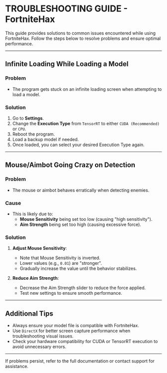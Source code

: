 # TROUBLESHOOTING GUIDE - FortniteHax

This guide provides solutions to common issues encountered while using FortniteHax. Follow the steps below to resolve problems and ensure optimal performance.

---

## Infinite Loading While Loading a Model

### Problem
- The program gets stuck on an infinite loading screen when attempting to load a model.

### Solution
1. Go to **Settings**.
2. Change the **Execution Type** from `TensorRT` to either `CUDA (Recommended)` or `CPU`.
3. Reboot the program.
4. Load a backup model if needed.
5. Once loaded, you can select your desired Execution Type again.

---

## Mouse/Aimbot Going Crazy on Detection

### Problem
- The mouse or aimbot behaves erratically when detecting enemies.

### Cause
- This is likely due to:
  - **Mouse Sensitivity** being set too low (causing "high sensitivity").
  - **Aim Strength** being set too high (causing excessive force).

### Solution
1. **Adjust Mouse Sensitivity**:
   - Note that Mouse Sensitivity is inverted.
   - Lower values (e.g., `0.01`) are "stronger".
   - Gradually increase the value until the behavior stabilizes.

2. **Reduce Aim Strength**:
   - Decrease the Aim Strength slider to reduce the force applied.
   - Test new settings to ensure smooth performance.

---

## Additional Tips
- Always ensure your model file is compatible with FortniteHax.
- Use `DirectX` for better screen capture performance when troubleshooting visual issues.
- Check your hardware compatibility for CUDA or TensorRT execution to avoid unnecessary errors.

---

If problems persist, refer to the full documentation or contact support for assistance.
